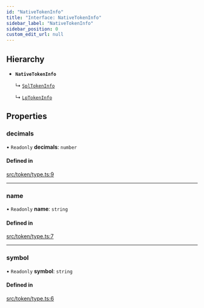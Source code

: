 ```yaml
---
id: "NativeTokenInfo"
title: "Interface: NativeTokenInfo"
sidebar_label: "NativeTokenInfo"
sidebar_position: 0
custom_edit_url: null
---
```


## Hierarchy

- **`NativeTokenInfo`**

  ↳ [`SplTokenInfo`](SplTokenInfo.md)

  ↳ [`LpTokenInfo`](LpTokenInfo.md)

## Properties

### decimals

• `Readonly` **decimals**: `number`

#### Defined in

[src/token/type.ts:9](https://github.com/alpha-defi/raydium-sdk/blob/7094668/src/token/type.ts#L9)

___

### name

• `Readonly` **name**: `string`

#### Defined in

[src/token/type.ts:7](https://github.com/alpha-defi/raydium-sdk/blob/7094668/src/token/type.ts#L7)

___

### symbol

• `Readonly` **symbol**: `string`

#### Defined in

[src/token/type.ts:6](https://github.com/alpha-defi/raydium-sdk/blob/7094668/src/token/type.ts#L6)
